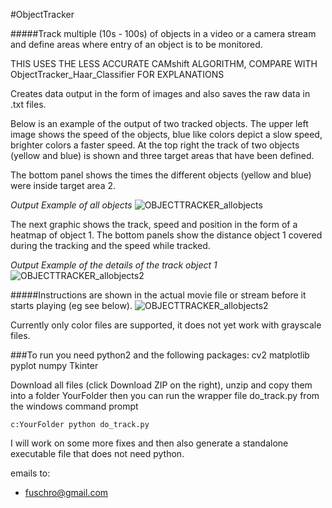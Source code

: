 #ObjectTracker

#####Track multiple (10s - 100s) of objects in a video or a camera stream and define areas where entry of an object is to be monitored.

THIS USES THE LESS ACCURATE CAMshift ALGORITHM, COMPARE WITH ObjectTracker_Haar_Classifier FOR EXPLANATIONS

Creates data output in the form of images and also saves the raw data in .txt files.


Below is an example of the output of two tracked objects. The upper left image shows the speed of the objects, blue like colors depict
a slow speed, brighter colors a faster speed. At the top right the track of two objects (yellow and blue) is shown and three 
target areas that have been defined.

The bottom panel shows the times the different objects (yellow and blue) were inside target area 2.



*Output Example of all objects*
![OBJECTTRACKER_allobjects](http://i.imgur.com/Odb3XIc.png)



The next graphic shows the track, speed and position in the form of a heatmap of object 1.
The bottom panels show the distance object 1 covered during the tracking and the speed while tracked.

*Output Example of the details of the track object 1*
![OBJECTTRACKER_allobjects2](http://i.imgur.com/NgPeQgm.png)




#####Instructions are shown in the actual movie file or stream before it starts playing (eg see below).
![OBJECTTRACKER_allobjects2](http://i.imgur.com/eBl9VPK.png)



Currently only color files are supported, it does not yet work with grayscale files.


###To run you need python2 and the following packages:
cv2
matplotlib
pyplot
numpy
Tkinter

Download all files (click Download ZIP on the right), unzip and copy them into a folder YourFolder then you can run
the wrapper file do_track.py from the windows command prompt
```
c:YourFolder python do_track.py
```

I will work on some more fixes and then also generate a standalone executable file that does not need python.

emails to:
- <fuschro@gmail.com>